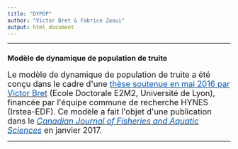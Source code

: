 ```yaml
---
title: "DYPOP"
author: "Victor Bret & Fabrice Zaoui"
output: html_document
---
```


* * *

### **Modèle de dynamique de population de truite**

<font size="4">Le modèle de dynamique de population de truite a été conçu dans le cadre d'une <a href="https://tel.archives-ouvertes.fr/tel-01382903" target="_blank"><font size="4" style="color: #005BBB">thèse soutenue en mai 2016 par Victor Bret</font></a> (Ecole Doctorale E2M2, Université de Lyon), financée par l'équipe commune de recherche HYNES (Irstea-EDF). Ce modèle a fait l'objet d'une publication dans le <a href="http://www.nrcresearchpress.com/doi/10.1139/cjfas-2016-0240" target="_blank"><font size="4" style="color: #005BBB">_Canadian Journal of Fisheries and Aquatic Sciences_</font></a> en janvier 2017.</font>

* * *

